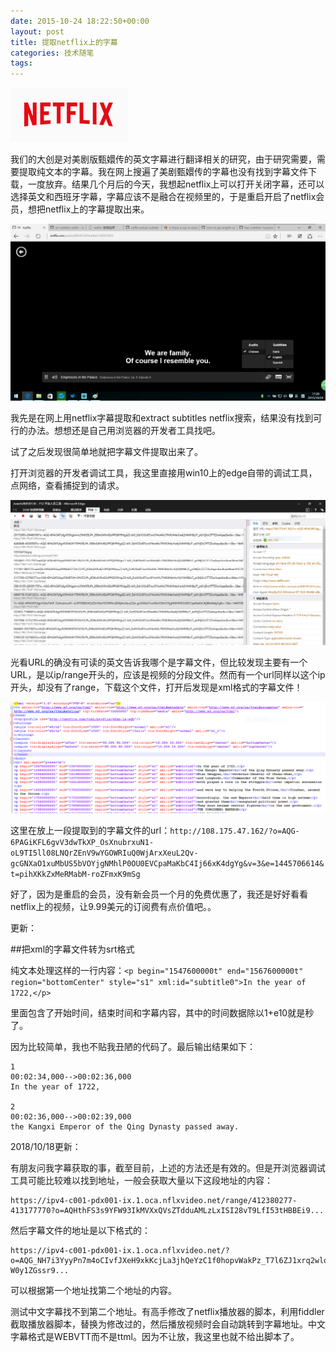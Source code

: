 ```yaml
---
date: 2015-10-24 18:22:50+00:00
layout: post
title: 提取netflix上的字幕
categories: 技术随笔
tags: 
---
```


![](https://github.com/xulihang/xulihang.github.io/raw/master/album/netflix/netflix.PNG)

我们的大创是对美剧版甄嬛传的英文字幕进行翻译相关的研究，由于研究需要，需要提取纯文本的字幕。我在网上搜遍了美剧甄嬛传的字幕也没有找到字幕文件下载，一度放弃。结果几个月后的今天，我想起netflix上可以打开关闭字幕，还可以选择英文和西班牙字幕，字幕应该不是融合在视频里的，于是重启开启了netflix会员，想把netflix上的字幕提取出来。

![](https://github.com/xulihang/xulihang.github.io/raw/master/album/netflix/1.png)

我先是在网上用netflix字幕提取和extract subtitles netflix搜索，结果没有找到可行的办法。想想还是自己用浏览器的开发者工具找吧。

试了之后发现很简单地就把字幕文件提取出来了。

打开浏览器的开发者调试工具，我这里直接用win10上的edge自带的调试工具，点网络，查看捕捉到的请求。

![](https://github.com/xulihang/xulihang.github.io/raw/master/album/netflix/netflix-debug.PNG)

光看URL的确没有可读的英文告诉我哪个是字幕文件，但比较发现主要有一个URL，是以ip/range开头的，应该是视频的分段文件。然而有一个url同样以这个ip开头，却没有了range，下载这个文件，打开后发现是xml格式的字幕文件！

![](https://github.com/xulihang/xulihang.github.io/raw/master/album/netflix/netflix-subtitles.PNG)

这里在放上一段提取到的字幕文件的url：`http://108.175.47.162/?o=AQG-6PAGiKFL6gvV3dwTkXP_OsXnubrxuN1-oL9TI5ll08LNQrZEnV9wYGOWRIuQ0WjArxXeuL2Qv-gcGNXaO1xuMbUS5bVOYjgNMhlP0OU0EVCpaMaKbC4Ij66xK4dgYg&v=3&e=1445706614&t=pihXKkZxMeRMabM-roZFmxK9mSg`

好了，因为是重启的会员，没有新会员一个月的免费优惠了，我还是好好看看netflix上的视频，让9.99美元的订阅费有点价值吧。。

更新：

##把xml的字幕文件转为srt格式

纯文本处理这样的一行内容：`<p begin="1547600000t" end="1567600000t" region="bottomCenter" style="s1" xml:id="subtitle0">In the year of 1722,</p>`

里面包含了开始时间，结束时间和字幕内容，其中的时间数据除以1+e10就是秒了。

因为比较简单，我也不贴我丑陋的代码了。最后输出结果如下：

```
1
00:02:34,000-->00:02:36,000
In the year of 1722,

2
00:02:36,000-->00:02:39,000
the Kangxi Emperor of the Qing Dynasty passed away.
```


2018/10/18更新：

有朋友问我字幕获取的事，截至目前，上述的方法还是有效的。但是开浏览器调试工具可能比较难以找到地址，一般会获取大量以下这段地址的内容：

```
https://ipv4-c001-pdx001-ix.1.oca.nflxvideo.net/range/412380277-413177770?o=AQHthFS3s9YFW93IkMVXxQVsZTdduAMLzLxISI28vT9LfI53tHBBEi9...
```

然后字幕文件的地址是以下格式的：

```
https://ipv4-c001-pdx001-ix.1.oca.nflxvideo.net/?o=AQG_NH7i3YyyPn7m4oCIvfJXeH9xkKcjLa3jhQeYzC1f0hopvWakPz_T7l6ZJ1xrq2wlqYNayqCeGDA9kt8qk8Eon0cBNfh52hXyTlVuFccavCEzWIx_1-W0y1ZGssr9...
```

可以根据第一个地址找第二个地址的内容。

测试中文字幕找不到第二个地址。有高手修改了netflix播放器的脚本，利用fiddler截取播放器脚本，替换为修改过的，然后播放视频时会自动跳转到字幕地址。中文字幕格式是WEBVTT而不是ttml。因为不让放，我这里也就不给出脚本了。
